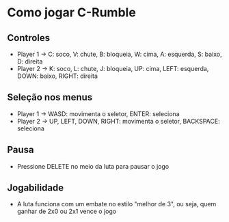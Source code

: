 # Como jogar C-Rumble

## Controles
- Player 1 -> C: soco, V: chute, B: bloqueia, W: cima, A: esquerda, S: baixo, D: direita
- Player 2 -> K: soco, L: chute, J: bloqueia, UP: cima, LEFT: esquerda, DOWN: baixo, RIGHT: direita

## Seleção nos menus
- Player 1 -> WASD: movimenta o seletor, ENTER: seleciona
- Player 2 -> UP, LEFT, DOWN, RIGHT: movimenta o seletor, BACKSPACE: seleciona

## Pausa
- Pressione DELETE no meio da luta para pausar o jogo

## Jogabilidade
- A luta funciona com um embate no estilo "melhor de 3", ou seja, quem ganhar de 2x0 ou 2x1 vence o jogo
